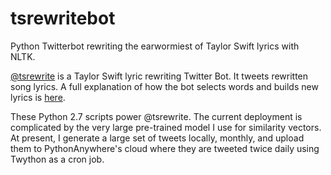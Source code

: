 # tsrewritebot
Python Twitterbot rewriting the earwormiest of Taylor Swift lyrics with NLTK.

[@tsrewrite](https://twitter.com/tsrewrite) is a Taylor Swift lyric rewriting Twitter Bot. It tweets rewritten song lyrics. A full explanation of how the bot selects words and builds new lyrics is [here](http://katieamazing.com/todo/).

These Python 2.7 scripts power @tsrewrite. The current deployment is complicated by the very large pre-trained model I use for similarity vectors. At present, I generate a large set of tweets locally, monthly, and upload them to PythonAnywhere's cloud where they are tweeted twice daily using Twython as a cron job.
